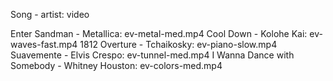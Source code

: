 Song - artist: video

Enter Sandman - Metallica: ev-metal-med.mp4
Cool Down - Kolohe Kai: ev-waves-fast.mp4
1812 Overture - Tchaikosky: ev-piano-slow.mp4
Suavemente - Elvis Crespo: ev-tunnel-med.mp4
I Wanna Dance with Somebody - Whitney Houston: ev-colors-med.mp4
